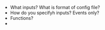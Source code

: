 * What inputs? What is format of config file?
* How do you specifyh inputs? Events only?
* Functions?
* 